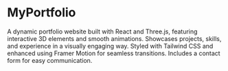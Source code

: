 # MyPortfolio
A dynamic portfolio website built with React and Three.js, featuring interactive 3D elements and smooth animations. Showcases projects, skills, and experience in a visually engaging way. Styled with Tailwind CSS and enhanced using Framer Motion for seamless transitions. Includes a contact form for easy communication.
